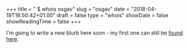 
+++
title = "&nbsp;$ whois osgav"
slug = "osgav"
date = "2018-04-19T18:50:42+01:00"
draft = false
type = "whois"
showDate = false
showReadingTime = false
+++

I'm going to write a new blurb here soon - my first one can still be [found here](/blog/whois-osgav.html).

